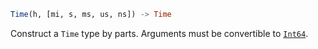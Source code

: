 ```julia
Time(h, [mi, s, ms, us, ns]) -> Time
```

Construct a `Time` type by parts. Arguments must be convertible to [`Int64`](@ref).
